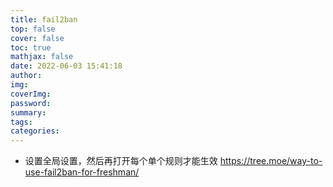 ```yaml
---
title: fail2ban
top: false
cover: false
toc: true
mathjax: false
date: 2022-06-03 15:41:18
author:
img:
coverImg:
password:
summary:
tags:
categories:
---
```


- 设置全局设置，然后再打开每个单个规则才能生效
  https://tree.moe/way-to-use-fail2ban-for-freshman/
